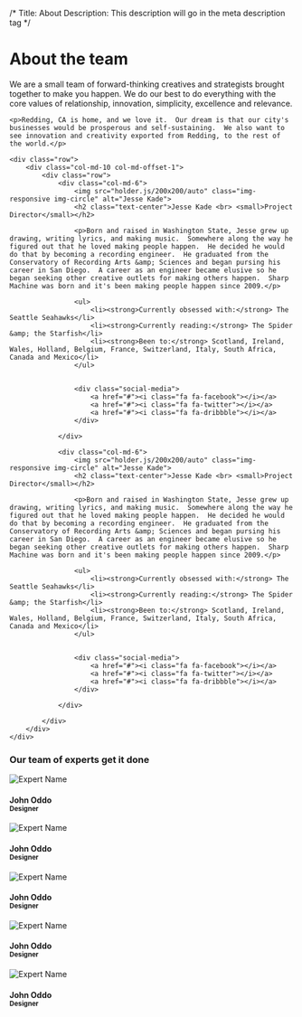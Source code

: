 /*
Title: About
Description: This description will go in the meta description tag
*/

<div class="page-header">
	<h1 class="text-center">About the team</h1>
</div>

<div class="container">
	<p>We are a small team of forward-thinking creatives and strategists brought together to make you happen.  We do our best to do everything with the core values of relationship, innovation, simplicity, excellence and relevance.</p>

	<p>Redding, CA is home, and we love it.  Our dream is that our city's businesses would be prosperous and self-sustaining.  We also want to see innovation and creativity exported from Redding, to the rest of the world.</p>
	
	<div class="row">
		<div class="col-md-10 col-md-offset-1">
			<div class="row">
				<div class="col-md-6">
					<img src="holder.js/200x200/auto" class="img-responsive img-circle" alt="Jesse Kade">
					<h2 class="text-center">Jesse Kade <br> <small>Project Director</small></h2>

					<p>Born and raised in Washington State, Jesse grew up drawing, writing lyrics, and making music.  Somewhere along the way he figured out that he loved making people happen.  He decided he would do that by becoming a recording engineer.  He graduated from the Conservatory of Recording Arts &amp; Sciences and began pursing his career in San Diego.  A career as an engineer became elusive so he began seeking other creative outlets for making others happen.  Sharp Machine was born and it's been making people happen since 2009.</p>

					<ul>
						<li><strong>Currently obsessed with:</strong> The Seattle Seahawks</li>
						<li><strong>Currently reading:</strong> The Spider &amp; the Starfish</li>
						<li><strong>Been to:</strong> Scotland, Ireland, Wales, Holland, Belgium, France, Switzerland, Italy, South Africa, Canada and Mexico</li>
					</ul>


					<div class="social-media">
						<a href="#"><i class="fa fa-facebook"></i></a>
						<a href="#"><i class="fa fa-twitter"></i></a>
						<a href="#"><i class="fa fa-dribbble"></i></a>
					</div>

				</div>

				<div class="col-md-6">
					<img src="holder.js/200x200/auto" class="img-responsive img-circle" alt="Jesse Kade">
					<h2 class="text-center">Jesse Kade <br> <small>Project Director</small></h2>

					<p>Born and raised in Washington State, Jesse grew up drawing, writing lyrics, and making music.  Somewhere along the way he figured out that he loved making people happen.  He decided he would do that by becoming a recording engineer.  He graduated from the Conservatory of Recording Arts &amp; Sciences and began pursing his career in San Diego.  A career as an engineer became elusive so he began seeking other creative outlets for making others happen.  Sharp Machine was born and it's been making people happen since 2009.</p>

					<ul>
						<li><strong>Currently obsessed with:</strong> The Seattle Seahawks</li>
						<li><strong>Currently reading:</strong> The Spider &amp; the Starfish</li>
						<li><strong>Been to:</strong> Scotland, Ireland, Wales, Holland, Belgium, France, Switzerland, Italy, South Africa, Canada and Mexico</li>
					</ul>


					<div class="social-media">
						<a href="#"><i class="fa fa-facebook"></i></a>
						<a href="#"><i class="fa fa-twitter"></i></a>
						<a href="#"><i class="fa fa-dribbble"></i></a>
					</div>

				</div>

			</div>
		</div>
	</div>
</div><!-- END: .container -->

<div class="experts">
	<div class="container">
		<h3 class="text-center">Our team of experts get it done</h3>
		<div class="row">
			<div class="col-md-10 col-md-offset-1">
				<div class="row">
					<div class="col-md-2 col-md-offset-1">
						<img src="holder.js/200x200/auto" class="img-responsive img-circle" alt="Expert Name">
						<h4 class="text-center">John Oddo <br> <small>Designer</small></h4>
					</div>
					<div class="col-md-2">
						<img src="holder.js/200x200/auto" class="img-responsive img-circle" alt="Expert Name">
						<h4 class="text-center">John Oddo <br> <small>Designer</small></h4>
					</div>
					<div class="col-md-2">
						<img src="holder.js/200x200/auto" class="img-responsive img-circle" alt="Expert Name">
						<h4 class="text-center">John Oddo <br> <small>Designer</small></h4>
					</div>
					<div class="col-md-2">
						<img src="holder.js/200x200/auto" class="img-responsive img-circle" alt="Expert Name">
						<h4 class="text-center">John Oddo <br> <small>Designer</small></h4>
					</div>
					<div class="col-md-2">
						<img src="holder.js/200x200/auto" class="img-responsive img-circle" alt="Expert Name">
						<h4 class="text-center">John Oddo <br> <small>Designer</small></h4>
					</div>
				</div>
			</div>
		</div>
	</div>
</div>
